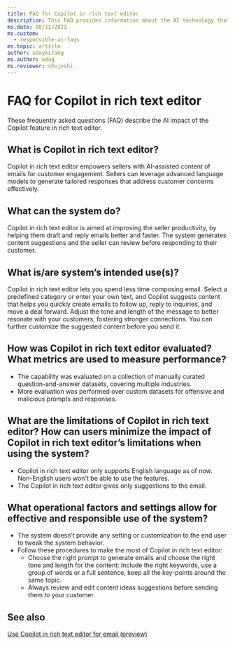 ```yaml
---
title: FAQ for Copilot in rich text editor
description: This FAQ provides information about the AI technology that's used in Copilot for rich text editor. This FAQ also includes key considerations and details about how AI is used, how it was tested and evaluated, and any specific limitations.
ms.date: 08/11/2023
ms.custom: 
  - responsible-ai-faqs
ms.topic: article
author: udaykirang
ms.author: udag
ms.reviewer: shujoshi
---
```


# FAQ for Copilot in rich text editor

These frequently asked questions (FAQ) describe the AI impact of the Copilot feature in rich text editor.

## What is Copilot in rich text editor?

Copilot in rich text editor empowers sellers with AI-assisted content of emails for customer engagement. Sellers can leverage advanced language models to generate tailored responses that address customer concerns effectively. 

##	What can the system do? 

Copilot in rich text editor is aimed at improving the seller productivity, by helping them draft and reply emails better and faster. The system generates content suggestions and the seller can review before responding to their customer. 

## What is/are system’s intended use(s)?

Copilot in rich text editor lets you spend less time composing email. Select a predefined category or enter your own text, and Copilot suggests content that helps you quickly create emails to follow up, reply to inquiries, and move a deal forward. Adjust the tone and length of the message to better resonate with your customers, fostering stronger connections. You can further customize the suggested content before you send it. 

##	How was Copilot in rich text editor evaluated? What metrics are used to measure performance?

-	The capability was evaluated on a collection of manually curated question-and-answer datasets, covering multiple industries.
-	More evaluation was performed over custom datasets for offensive and malicious prompts and responses.

##	What are the limitations of Copilot in rich text editor? How can users minimize the impact of Copilot in rich text editor’s limitations when using the system?

-	Copilot in rich text editor only supports English language as of now. Non-English users won't be able to use the features.
-	The Copilot in rich text editor gives only suggestions to the email. 

##	What operational factors and settings allow for effective and responsible use of the system?

- The system doesn’t provide any setting or customization to the end user to tweak the system behavior.
- Follow these procedures to make the most of Copilot in rich text editor:
    -	Choose the right prompt to generate emails and choose the right tone and length for the content: Include the right keywords, use a group of words or a full sentence, keep all the key-points around the same topic.
    -	Always review and edit content ideas suggestions before sending them to your customer.

## See also

[Use Copilot in rich text editor for email (preview)](../model-driven-apps/use-copilot-email-assist.md)  
